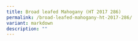 ```yaml
---
title: Broad leafed Mahogany (HT 2017 286)
permalink: /broad-leafed-mahogany-ht-2017-286/
variant: markdown
description: ""
---
```

